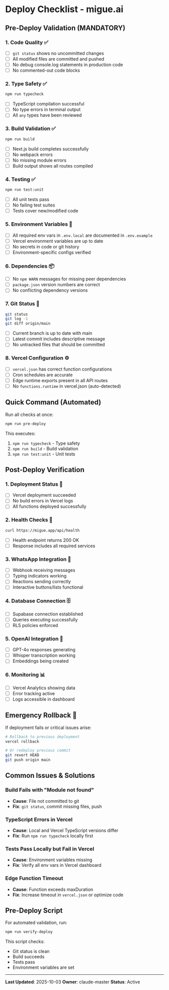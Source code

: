 # Deploy Checklist - migue.ai

## Pre-Deploy Validation (MANDATORY)

### 1. Code Quality ✅
- [ ] `git status` shows no uncommitted changes
- [ ] All modified files are committed and pushed
- [ ] No debug console.log statements in production code
- [ ] No commented-out code blocks

### 2. Type Safety ✅
```bash
npm run typecheck
```
- [ ] TypeScript compilation successful
- [ ] No type errors in terminal output
- [ ] All `any` types have been reviewed

### 3. Build Validation ✅
```bash
npm run build
```
- [ ] Next.js build completes successfully
- [ ] No webpack errors
- [ ] No missing module errors
- [ ] Build output shows all routes compiled

### 4. Testing ✅
```bash
npm run test:unit
```
- [ ] All unit tests pass
- [ ] No failing test suites
- [ ] Tests cover new/modified code

### 5. Environment Variables 🔐
- [ ] All required env vars in `.env.local` are documented in `.env.example`
- [ ] Vercel environment variables are up to date
- [ ] No secrets in code or git history
- [ ] Environment-specific configs verified

### 6. Dependencies 📦
- [ ] No `npm WARN` messages for missing peer dependencies
- [ ] `package.json` version numbers are correct
- [ ] No conflicting dependency versions

### 7. Git Status 🔄
```bash
git status
git log -1
git diff origin/main
```
- [ ] Current branch is up to date with main
- [ ] Latest commit includes descriptive message
- [ ] No untracked files that should be committed

### 8. Vercel Configuration ⚙️
- [ ] `vercel.json` has correct function configurations
- [ ] Cron schedules are accurate
- [ ] Edge runtime exports present in all API routes
- [ ] No `functions.runtime` in vercel.json (auto-detected)

## Quick Command (Automated)

Run all checks at once:

```bash
npm run pre-deploy
```

This executes:
1. `npm run typecheck` - Type safety
2. `npm run build` - Build validation
3. `npm run test:unit` - Unit tests

## Post-Deploy Verification

### 1. Deployment Status 🚀
- [ ] Vercel deployment succeeded
- [ ] No build errors in Vercel logs
- [ ] All functions deployed successfully

### 2. Health Checks 🏥
```bash
curl https://migue.app/api/health
```
- [ ] Health endpoint returns 200 OK
- [ ] Response includes all required services

### 3. WhatsApp Integration 📱
- [ ] Webhook receiving messages
- [ ] Typing indicators working
- [ ] Reactions sending correctly
- [ ] Interactive buttons/lists functional

### 4. Database Connection 🗄️
- [ ] Supabase connection established
- [ ] Queries executing successfully
- [ ] RLS policies enforced

### 5. OpenAI Integration 🤖
- [ ] GPT-4o responses generating
- [ ] Whisper transcription working
- [ ] Embeddings being created

### 6. Monitoring 📊
- [ ] Vercel Analytics showing data
- [ ] Error tracking active
- [ ] Logs accessible in dashboard

## Emergency Rollback 🚨

If deployment fails or critical issues arise:

```bash
# Rollback to previous deployment
vercel rollback

# Or redeploy previous commit
git revert HEAD
git push origin main
```

## Common Issues & Solutions

### Build Fails with "Module not found"
- **Cause**: File not committed to git
- **Fix**: `git status`, commit missing files, push

### TypeScript Errors in Vercel
- **Cause**: Local and Vercel TypeScript versions differ
- **Fix**: Run `npm run typecheck` locally first

### Tests Pass Locally but Fail in Vercel
- **Cause**: Environment variables missing
- **Fix**: Verify all env vars in Vercel dashboard

### Edge Function Timeout
- **Cause**: Function exceeds maxDuration
- **Fix**: Increase timeout in `vercel.json` or optimize code

## Pre-Deploy Script

For automated validation, run:

```bash
npm run verify-deploy
```

This script checks:
- Git status is clean
- Build succeeds
- Tests pass
- Environment variables are set

---

**Last Updated**: 2025-10-03
**Owner**: claude-master
**Status**: Active
